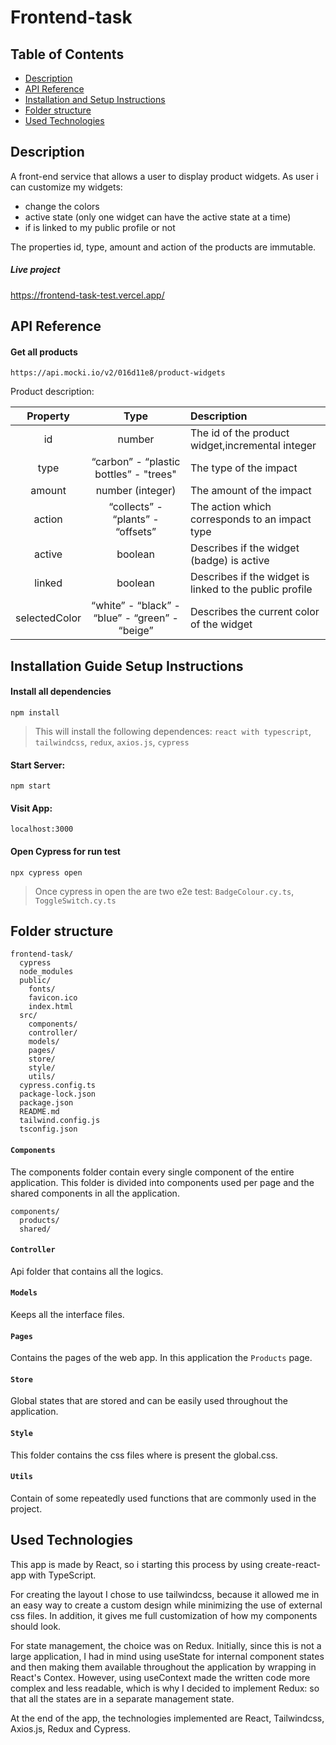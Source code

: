 # Frontend-task

## Table of Contents

- [Description](#description)
- [API Reference](#api-reference)
- [Installation and Setup Instructions](#installation-and-setup-instructions)
- [Folder structure](#folder-structure)
- [Used Technologies](#used-technologies)

## Description

A front-end service that allows a user to display product widgets.
As user i can customize my widgets:

- change the colors
- active state (only one widget can have the active state at a time)
- if is linked to my public profile or not

The properties id, type, amount and action of the products are immutable.

##### Live project

https://frontend-task-test.vercel.app/

## API Reference

#### Get all products

```
https://api.mocki.io/v2/016d11e8/product-widgets
```

Product description:

|   Property    |                      Type                      | Description                                             |
| :-----------: | :--------------------------------------------: | :------------------------------------------------------ |
|      id       |                     number                     | The id of the product widget,incremental integer        |
|     type      |     “carbon” - “plastic bottles” - "trees"     | The type of the impact                                  |
|    amount     |                number (integer)                | The amount of the impact                                |
|    action     |       “collects” - “plants” - “offsets”        | The action which corresponds to an impact type          |
|    active     |                    boolean                     | Describes if the widget (badge) is active               |
|    linked     |                    boolean                     | Describes if the widget is linked to the public profile |
| selectedColor | “white” - “black” - “blue” - “green” - “beige” | Describes the current color of the widget               |

## Installation Guide Setup Instructions

#### Install all dependencies

```
npm install
```

> This will install the following dependences: `react with typescript`, `tailwindcss`, `redux`, `axios.js`, `cypress`

#### Start Server:

```
npm start
```

#### Visit App:

```
localhost:3000
```

#### Open Cypress for run test

```
npx cypress open
```

> Once cypress in open the are two e2e test: `BadgeColour.cy.ts`, `ToggleSwitch.cy.ts`

## Folder structure

```
frontend-task/
  cypress
  node_modules
  public/
    fonts/
    favicon.ico
    index.html
  src/
    components/
    controller/
    models/
    pages/
    store/
    style/
    utils/
  cypress.config.ts
  package-lock.json
  package.json
  README.md
  tailwind.config.js
  tsconfig.json
```

#### `Components`

The components folder contain every single component of the entire application. This folder is divided into components used per page and the shared components in all the application.

```
components/
  products/
  shared/
```

#### `Controller`

Api folder that contains all the logics.

#### `Models`

Keeps all the interface files.

#### `Pages`

Contains the pages of the web app. In this application the `Products` page.

#### `Store`

Global states that are stored and can be easily used throughout the application.

#### `Style`

This folder contains the css files where is present the global.css.

#### `Utils`

Contain of some repeatedly used functions that are commonly used in the project.

## Used Technologies

This app is made by React, so i starting this process by using create-react-app with TypeScript.

For creating the layout I chose to use tailwindcss, because it allowed me in an easy way to create a custom design while minimizing the use of external css files. In addition, it gives me full customization of how my components should look.

For state management, the choice was on Redux.
Initially, since this is not a large application, I had in mind using useState for internal component states and then making them available throughout the application by wrapping in React's Contex.
However, using useContext made the written code more complex and less readable, which is why I decided to implement Redux:
so that all the states are in a separate management state.

At the end of the app, the technologies implemented are React, Tailwindcss, Axios.js, Redux and Cypress.
